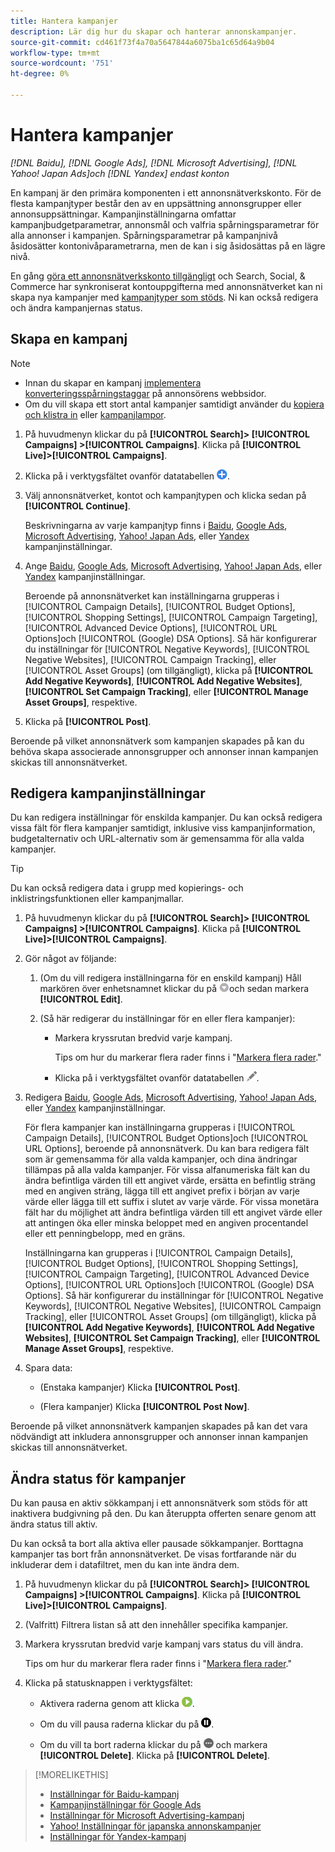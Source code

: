 ```yaml
---
title: Hantera kampanjer
description: Lär dig hur du skapar och hanterar annonskampanjer.
source-git-commit: cd461f73f4a70a5647844a6075ba1c65d64a9b04
workflow-type: tm+mt
source-wordcount: '751'
ht-degree: 0%

---
```


# Hantera kampanjer

*[!DNL Baidu], [!DNL Google Ads], [!DNL Microsoft Advertising], [!DNL Yahoo! Japan Ads]och [!DNL Yandex] endast konton*

En kampanj är den primära komponenten i ett annonsnätverkskonto. För de flesta kampanjtyper består den av en uppsättning annonsgrupper eller annonsuppsättningar. Kampanjinställningarna omfattar kampanjbudgetparametrar, annonsmål och valfria spårningsparametrar för alla annonser i kampanjen. Spårningsparametrar på kampanjnivå åsidosätter kontonivåparametrarna, men de kan i sig åsidosättas på en lägre nivå.

En gång [göra ett annonsnätverkskonto tillgängligt](/help/search-social-commerce/campaign-management/accounts/ad-network-account-manage.md) och Search, Social, &amp; Commerce har synkroniserat kontouppgifterna med annonsnätverket kan ni skapa nya kampanjer med [kampanjtyper som stöds](/help/search-social-commerce/introduction/supported-inventory.md). Ni kan också redigera och ändra kampanjernas status.

## Skapa en kampanj

>[!NOTE]
>
>* Innan du skapar en kampanj [implementera konverteringsspårningstaggar](/help/search-social-commerce/tracking/conversion-tracking-about.md) på annonsörens webbsidor.
>* Om du vill skapa ett stort antal kampanjer samtidigt använder du [kopiera och klistra in](/help/search-social-commerce/campaign-management/campaigns/copy-paste.md) eller [kampanjlampor](/help/search-social-commerce/campaign-management/bulksheets/bulksheet-about.md).


1. På huvudmenyn klickar du på **[!UICONTROL Search]> [!UICONTROL Campaigns] >[!UICONTROL Campaigns]**. Klicka på **[!UICONTROL Live]>[!UICONTROL Campaigns]**.

1. Klicka på i verktygsfältet ovanför datatabellen ![Skapa](/help/search-social-commerce/assets/add.png "Skapa").

1. Välj annonsnätverket, kontot och kampanjtypen och klicka sedan på **[!UICONTROL Continue]**.

   Beskrivningarna av varje kampanjtyp finns i [Baidu](/help/search-social-commerce/campaign-management/campaigns/campaign-settings-baidu.md), [Google Ads](/help/search-social-commerce/campaign-management/campaigns/campaign-settings-google.md), [Microsoft Advertising](/help/search-social-commerce/campaign-management/campaigns/campaign-settings-microsoft.md), [Yahoo! Japan Ads](/help/search-social-commerce/campaign-management/campaigns/campaign-settings-yahoo-japan.md), eller [Yandex](/help/search-social-commerce/campaign-management/campaigns/campaign-settings-yandex.md) kampanjinställningar.

1. Ange [Baidu](/help/search-social-commerce/campaign-management/campaigns/campaign-settings-baidu.md), [Google Ads](/help/search-social-commerce/campaign-management/campaigns/campaign-settings-google.md), [Microsoft Advertising](/help/search-social-commerce/campaign-management/campaigns/campaign-settings-microsoft.md), [Yahoo! Japan Ads](/help/search-social-commerce/campaign-management/campaigns/campaign-settings-yahoo-japan.md), eller [Yandex](/help/search-social-commerce/campaign-management/campaigns/campaign-settings-yandex.md) kampanjinställningar.

   Beroende på annonsnätverket kan inställningarna grupperas i [!UICONTROL Campaign Details], [!UICONTROL Budget Options], [!UICONTROL Shopping Settings], [!UICONTROL Campaign Targeting], [!UICONTROL Advanced Device Options], [!UICONTROL URL Options]och [!UICONTROL (Google) DSA Options]. Så här konfigurerar du inställningar för [!UICONTROL Negative Keywords], [!UICONTROL Negative Websites], [!UICONTROL Campaign Tracking], eller [!UICONTROL Asset Groups] (om tillgängligt), klicka på **[!UICONTROL Add Negative Keywords]**, **[!UICONTROL Add Negative Websites]**, **[!UICONTROL Set Campaign Tracking]**, eller **[!UICONTROL Manage Asset Groups]**, respektive.

1. Klicka på **[!UICONTROL Post]**.

Beroende på vilket annonsnätverk som kampanjen skapades på kan du behöva skapa associerade annonsgrupper och annonser innan kampanjen skickas till annonsnätverket.

## Redigera kampanjinställningar

Du kan redigera inställningar för enskilda kampanjer. Du kan också redigera vissa fält för flera kampanjer samtidigt, inklusive viss kampanjinformation, budgetalternativ och URL-alternativ som är gemensamma för alla valda kampanjer.

>[!TIP]
>
>Du kan också redigera data i grupp med kopierings- och inklistringsfunktionen eller kampanjmallar.

1. På huvudmenyn klickar du på **[!UICONTROL Search]> [!UICONTROL Campaigns] >[!UICONTROL Campaigns]**. Klicka på **[!UICONTROL Live]>[!UICONTROL Campaigns]**.

1. Gör något av följande:

   1. (Om du vill redigera inställningarna för en enskild kampanj) Håll markören över enhetsnamnet klickar du på ![Menyikon](/help/search-social-commerce/assets/arrow-dropdown-menu.png "Menyikon")och sedan markera **[!UICONTROL Edit]**.

   1. (Så här redigerar du inställningar för en eller flera kampanjer):

      * Markera kryssrutan bredvid varje kampanj.

         Tips om hur du markerar flera rader finns i &quot;[Markera flera rader](/help/search-social-commerce/common-tasks/navigation-editing-selection/multiple-rows-select.md).&quot;

      * Klicka på i verktygsfältet ovanför datatabellen ![Redigera](/help/search-social-commerce/assets/edit.png "Redigera").

1. Redigera [Baidu](/help/search-social-commerce/campaign-management/campaigns/campaign-settings-baidu.md), [Google Ads](/help/search-social-commerce/campaign-management/campaigns/campaign-settings-google.md), [Microsoft Advertising](/help/search-social-commerce/campaign-management/campaigns/campaign-settings-microsoft.md), [Yahoo! Japan Ads](/help/search-social-commerce/campaign-management/campaigns/campaign-settings-yahoo-japan.md), eller [Yandex](/help/search-social-commerce/campaign-management/campaigns/campaign-settings-yandex.md) kampanjinställningar.

   För flera kampanjer kan inställningarna grupperas i [!UICONTROL Campaign Details], [!UICONTROL Budget Options]och [!UICONTROL URL Options], beroende på annonsnätverk. Du kan bara redigera fält som är gemensamma för alla valda kampanjer, och dina ändringar tillämpas på alla valda kampanjer. För vissa alfanumeriska fält kan du ändra befintliga värden till ett angivet värde, ersätta en befintlig sträng med en angiven sträng, lägga till ett angivet prefix i början av varje värde eller lägga till ett suffix i slutet av varje värde. För vissa monetära fält har du möjlighet att ändra befintliga värden till ett angivet värde eller att antingen öka eller minska beloppet med en angiven procentandel eller ett penningbelopp, med en gräns.

   Inställningarna kan grupperas i [!UICONTROL Campaign Details], [!UICONTROL Budget Options], [!UICONTROL Shopping Settings], [!UICONTROL Campaign Targeting], [!UICONTROL Advanced Device Options], [!UICONTROL URL Options]och [!UICONTROL (Google) DSA Options]. Så här konfigurerar du inställningar för [!UICONTROL Negative Keywords], [!UICONTROL Negative Websites], [!UICONTROL Campaign Tracking], eller [!UICONTROL Asset Groups] (om tillgängligt), klicka på **[!UICONTROL Add Negative Keywords]**, **[!UICONTROL Add Negative Websites]**, **[!UICONTROL Set Campaign Tracking]**, eller **[!UICONTROL Manage Asset Groups]**, respektive.

1. Spara data:

   * (Enstaka kampanjer) Klicka **[!UICONTROL Post]**.

   * (Flera kampanjer) Klicka **[!UICONTROL Post Now]**.

Beroende på vilket annonsnätverk kampanjen skapades på kan det vara nödvändigt att inkludera annonsgrupper och annonser innan kampanjen skickas till annonsnätverket.

## Ändra status för kampanjer

Du kan pausa en aktiv sökkampanj i ett annonsnätverk som stöds för att inaktivera budgivning på den. Du kan återuppta offerten senare genom att ändra status till aktiv.

Du kan också ta bort alla aktiva eller pausade sökkampanjer. Borttagna kampanjer tas bort från annonsnätverket. De visas fortfarande när du inkluderar dem i datafiltret, men du kan inte ändra dem.

1. På huvudmenyn klickar du på **[!UICONTROL Search]> [!UICONTROL Campaigns] >[!UICONTROL Campaigns]**. Klicka på **[!UICONTROL Live]>[!UICONTROL Campaigns]**.

1. (Valfritt) Filtrera listan så att den innehåller specifika kampanjer.

1. Markera kryssrutan bredvid varje kampanj vars status du vill ändra.

   Tips om hur du markerar flera rader finns i &quot;[Markera flera rader](/help/search-social-commerce/common-tasks/navigation-editing-selection/multiple-rows-select.md).&quot;

1. Klicka på statusknappen i verktygsfältet:

   * Aktivera raderna genom att klicka ![Aktivera](/help/search-social-commerce/assets/activate.png "Aktivera").

   * Om du vill pausa raderna klickar du på ![Pausa](/help/search-social-commerce/assets/pause.png "Pausa").

   * Om du vill ta bort raderna klickar du på ![Mer](/help/search-social-commerce/assets/more.png "Mer") och markera **[!UICONTROL Delete]**. Klicka på **[!UICONTROL Delete]**.

>[!MORELIKETHIS]
>
>* [Inställningar för Baidu-kampanj](/help/search-social-commerce/campaign-management/campaigns/campaign-settings-baidu.md)
>* [Kampanjinställningar för Google Ads](/help/search-social-commerce/campaign-management/campaigns/campaign-settings-google.md)
>* [Inställningar för Microsoft Advertising-kampanj](/help/search-social-commerce/campaign-management/campaigns/campaign-settings-microsoft.md)
>* [Yahoo! Inställningar för japanska annonskampanjer](/help/search-social-commerce/campaign-management/campaigns/campaign-settings-yahoo-japan.md)
>* [Inställningar för Yandex-kampanj](/help/search-social-commerce/campaign-management/campaigns/campaign-settings-yandex.md)

